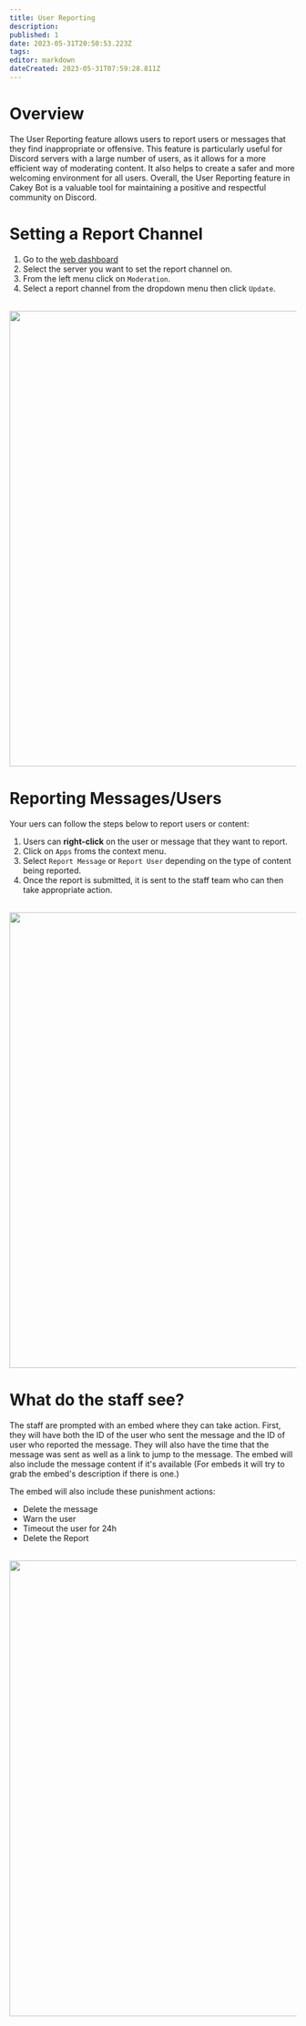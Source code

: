 ```yaml
---
title: User Reporting
description: 
published: 1
date: 2023-05-31T20:50:53.223Z
tags: 
editor: markdown
dateCreated: 2023-05-31T07:59:28.811Z
---
```


# Overview

The User Reporting feature allows users to report users or messages that they find inappropriate or offensive. This feature is particularly useful for Discord servers with a large number of users, as it allows for a more efficient way of moderating content. It also helps to create a safer and more welcoming environment for all users.
Overall, the User Reporting feature in Cakey Bot is a valuable tool for maintaining a positive and respectful community on Discord.

# Setting a Report Channel

1. Go to the [web dashboard](https://cakeybot.app/dashboard/public)
2. Select the server you want to set the report channel on. 
3. From the left menu click on `Moderation`.
4. Select a report channel from the dropdown menu then click `Update`.
<br />

<image src="https://wiki.cakeybot.app/image_2023-05-31_105019249.png" width="800px">

# Reporting Messages/Users

Your uers can follow the steps below to report users or content:
1. Users can **right-click** on the user or message that they want to report. 
2. Click on `Apps` froms the context menu.
3. Select `Report Message` or `Report User` depending on the type of content being reported.
4. Once the report is submitted, it is sent to the staff team who can then take appropriate action.
<br />
 
<image src="https://wiki.cakeybot.app/image_(8).png" width="800px">

# What do the staff see?

The staff are prompted with an embed where they can take action. First, they will have both the ID of the user who sent the message and the ID of user who reported the message. They will also have the time that the message was sent as well as a link to jump to the message. The embed will also include the message content if it's available (For embeds it will try to grab the embed's description if there is one.)

The embed will also include these punishment actions: 
* Delete the message
* Warn the user
* Timeout the user for 24h
* Delete the Report
<br />

<image src="https://wiki.cakeybot.app/image_2023-05-31_105845157.png" width="800px">